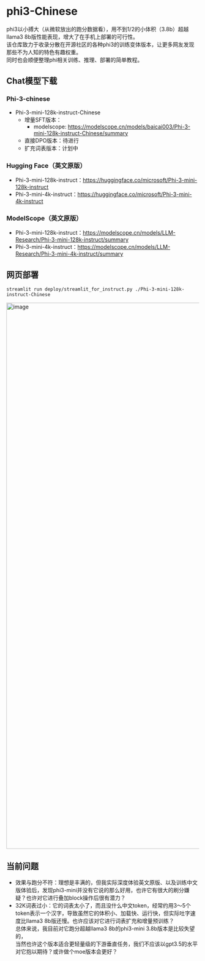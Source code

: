 # phi3-Chinese
phi3以小搏大（从微软放出的跑分数据看），用不到1/2的小体积（3.8b）超越llama3 8b版性能表现，增大了在手机上部署的可行性。  
该仓库致力于收录分散在开源社区的各种phi3的训练变体版本，让更多网友发现那些不为人知的特色有趣权重。  
同时也会顺便整理phi相关训练、推理、部署的简单教程。  

## Chat模型下载
### Phi-3-chinese
- Phi-3-mini-128k-instruct-Chinese
  - 增量SFT版本：
    - modelscope: https://modelscope.cn/models/baicai003/Phi-3-mini-128k-instruct-Chinese/summary
  - 直接DPO版本：待进行
  - 扩充词表版本：计划中

### Hugging Face（英文原版）
- Phi-3-mini-128k-instruct：https://huggingface.co/microsoft/Phi-3-mini-128k-instruct
- Phi-3-mini-4k-instruct：https://huggingface.co/microsoft/Phi-3-mini-4k-instruct

### ModelScope（英文原版）
- Phi-3-mini-128k-instruct：https://modelscope.cn/models/LLM-Research/Phi-3-mini-128k-instruct/summary
- Phi-3-mini-4k-instruct：https://modelscope.cn/models/LLM-Research/Phi-3-mini-4k-instruct/summary

## 网页部署
```
streamlit run deploy/streamlit_for_instruct.py ./Phi-3-mini-128k-instruct-Chinese
```
<img width="1422" alt="image" src="https://github.com/CrazyBoyM/phi3-Chinese/assets/35400185/f77754e7-016b-4a66-9d8c-3e493faa11cb">


## 当前问题
- 效果与跑分不符：理想是丰满的，但我实际深度体验英文原版、以及训练中文版体验后，发现phi3-mini并没有它说的那么好用，也许它有很大的刷分嫌疑？也许对它进行叠加block操作后很有潜力？
- 32K词表过小：它的词表太小了，而且没什么中文token，经常约用3～5个token表示一个汉字，导致虽然它的体积小、加载快、运行快，但实际吐字速度比llama3 8b版还慢。也许应该对它进行词表扩充和增量预训练？   
总体来说，我目前对它跑分超越llama3 8b的phi3-mini 3.8b版本是比较失望的，  
当然也许这个版本适合更轻量级的下游垂直任务，我们不应该以gpt3.5的水平对它抱以期待？或许做个moe版本会更好？
